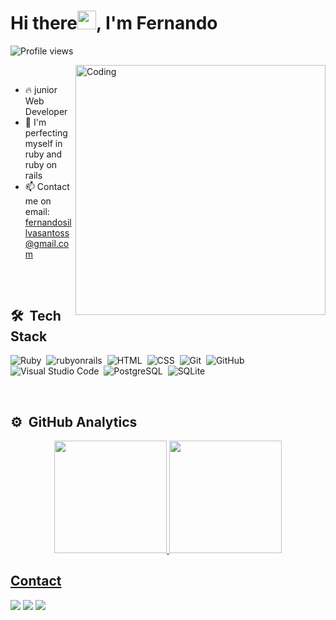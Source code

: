 <h1 align="left"> Hi there<img src="https://raw.githubusercontent.com/kaueMarques/kaueMarques/master/hi.gif" height="30px">, I'm Fernando </h1>
<p align="left"> <img src="https://komarev.com/ghpvc/?username=fernandodxx&color=blue" alt="Profile views" /> </p>
<img align="right" alt="Coding" width="400" src="https://media.tenor.com/GfSX-u7VGM4AAAAC/coding.gif">
<br>

- 🔥 junior Web Developer 
- 🔭 I'm perfecting myself in ruby ​​and ruby ​​on rails
- 📫 Contact me on email: fernandosillvasantoss@gmail.com
##

<br>

## 🛠 &nbsp;Tech Stack

![Ruby](https://img.shields.io/badge/-Ruby-05122A?style=flat&logo=Ruby)&nbsp;
![rubyonrails](https://img.shields.io/badge/-rubyonrails-05122A?style=flat&logo=rubyonrails)&nbsp;
![HTML](https://img.shields.io/badge/-HTML-05122A?style=flat&logo=HTML5)&nbsp;
![CSS](https://img.shields.io/badge/-CSS-05122A?style=flat&logo=CSS3&logoColor=1572B6)&nbsp;
![Git](https://img.shields.io/badge/-Git-05122A?style=flat&logo=git)&nbsp;
![GitHub](https://img.shields.io/badge/-GitHub-05122A?style=flat&logo=github)&nbsp;
![Visual Studio Code](https://img.shields.io/badge/-Visual%20Studio%20Code-05122A?style=flat&logo=visual-studio-code&logoColor=007ACC)&nbsp;
![PostgreSQL](https://img.shields.io/badge/-PostgreSQL-05122A?style=flat&logo=postgresql)&nbsp;
![SQLite](https://img.shields.io/badge/-SQLite-05122A?style=flat&logo=sqlite)&nbsp;

<br>

## ⚙️ &nbsp;GitHub Analytics

<div align="center">
  <a href="https://github.com/fernandodxx">
  <img height="180em" src="https://github-readme-stats.vercel.app/api?username=fernandodxx&show_icons=true&theme=blank&include_all_commits=true&count_private=true"/>
  <img height="180em" src="https://github-readme-stats.vercel.app/api/top-langs/?username=fernandodxx&layout=compact&langs_count=7&theme=blank"/>
</div>
  
  
  ## Contact
  
  <div>
    <a href="mailto:fernandosillvasanntoss@gmail.com"  target="_blank"><img src="https://img.shields.io/badge/Gmail-D14836?style=for-the-badge&logo=gmail&logoColor=white" target="_blank"></a>
    <a href="https://www.linkedin.com/in/fernando-santos-b780081a0?lipi=urn%3Ali%3Apage%3Ad_flagship3_profile_view_base_contact_details%3BgE8Dlh%2FyQr2YvR16o3bOfg%3D%3D"  target="_blank"><img src="https://img.shields.io/badge/LinkedIn-0077B5?style=for-the-badge&logo=linkedin&logoColor=white" target="_blank"></a>
    <a href="https://instagram.com/_fernandosanntoos?igshid=YmMyMTA2M2Y="  target="_blank"><img src="https://img.shields.io/badge/Instagram-E4405F?style=for-the-badge&logo=instagram&logoColor=white" target="_blank"></a>
 </div>
